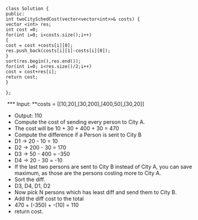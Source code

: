 ```
class Solution {
public:
int twoCitySchedCost(vector<vector<int>>& costs) {
vector <int> res;
int cost =0;
for(int i=0; i<costs.size();i++)
{
cost = cost +costs[i][0];
res.push_back(costs[i][1]-costs[i][0]);
}
sort(res.begin(),res.end());
for(int i=0; i<res.size()/2;i++)
cost = cost+res[i];
return cost;
}
​
};
```
​
*** Input: **costs = [[10,20],[30,200],[400,50],[30,20]]
* Output: 110
* Compute the cost of sending every person to City A.
* The cost will be 10 + 30 + 400 + 30 = 470
* Compute the difference if a Person is sent to City B
* D1 -> 20 - 10 = 10
* D2 -> 200 - 30 = 170
* D3 -> 50 - 400 = -350
* D4 -> 20 - 30 = -10
* If the last two persons are sent to City B instead of City A, you can save maximum, as those are the persons costing more to City A.
* Sort the diff.
* D3, D4, D1, D2
* Now pick N persons which has least diff and send them to City B.
* Add the diff cost to the total
* 470 + (-350) + -(10) = 110
* return cost.